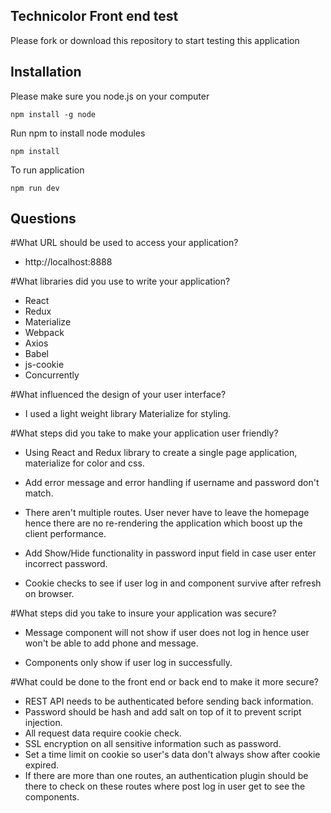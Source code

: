 
## Technicolor Front end test

Please fork or download this repository to start testing this application

## Installation
Please make sure you node.js on your computer

```
npm install -g node

```

Run npm to install node modules

```
npm install

```

To run application

```
npm run dev

```

## Questions

#What URL should be used to access your application?
* http://localhost:8888

#What libraries did you use to write your application?
* React
* Redux
* Materialize
* Webpack
* Axios
* Babel
* js-cookie
* Concurrently

#What influenced the design of your user interface?
* I used a light weight library Materialize for styling.

#What steps did you take to make your application user friendly?
* Using React and Redux library to create a single page application, materialize for color and css.

* Add error message and error handling if username and password don't match.

* There aren't multiple routes.  User never have to leave the homepage hence there are no re-rendering the application which boost up the client performance.

* Add Show/Hide functionality in password input field in case user enter incorrect password.

* Cookie checks to see if user log in and component survive after refresh on browser.

#What steps did you take to insure your application was secure?
* Message component will not show if user does not log in hence user won't be able to add phone and message.

* Components only show if user log in successfully.

#What could be done to the front end or back end to make it more secure?
* REST API needs to be authenticated before sending back information.
* Password should be hash and add salt on top of it to prevent script injection.
* All request data require cookie check.
* SSL encryption on all sensitive information such as password.
* Set a time limit on cookie so user's data don't always show after cookie expired.
* If there are more than one routes, an authentication plugin should be there to check on these routes where post log in user get to see the components.